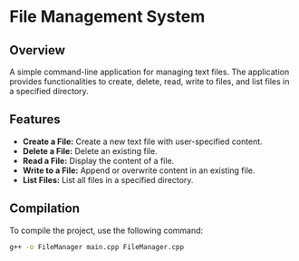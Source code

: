 # File Management System

## Overview
A simple command-line application for managing text files. The application provides functionalities to create, delete, read, write to files, and list files in a specified directory.

## Features
- **Create a File:** Create a new text file with user-specified content.
- **Delete a File:** Delete an existing file.
- **Read a File:** Display the content of a file.
- **Write to a File:** Append or overwrite content in an existing file.
- **List Files:** List all files in a specified directory.

## Compilation
To compile the project, use the following command:
```sh
g++ -o FileManager main.cpp FileManager.cpp
